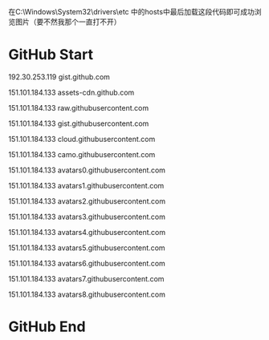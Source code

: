 在C:\Windows\System32\drivers\etc 中的hosts中最后加载这段代码即可成功浏览图片（要不然我那个一直打不开）

# GitHub Start 

192.30.253.119    gist.github.com

151.101.184.133    assets-cdn.github.com

151.101.184.133    raw.githubusercontent.com

151.101.184.133    gist.githubusercontent.com

151.101.184.133    cloud.githubusercontent.com

151.101.184.133    camo.githubusercontent.com

151.101.184.133    avatars0.githubusercontent.com

151.101.184.133    avatars1.githubusercontent.com

151.101.184.133    avatars2.githubusercontent.com

151.101.184.133    avatars3.githubusercontent.com

151.101.184.133    avatars4.githubusercontent.com

151.101.184.133    avatars5.githubusercontent.com

151.101.184.133    avatars6.githubusercontent.com

151.101.184.133    avatars7.githubusercontent.com

151.101.184.133    avatars8.githubusercontent.com

 # GitHub End

